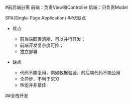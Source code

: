 #前后端分离
前端：负责View和Controller
后端：只负责Model

SPA(Single-Page Application)
##优缺点
+ 优点
	* 前后端职责清晰，可以并行开发；
	* 前端开发复杂度可控；
	* 独立部署

+ 缺点
	* 代码不能复用，例如数据验证，前后端代码不能公用
	* 全异步，不利于SEO
	* 性能并非最佳


##全栈开发



